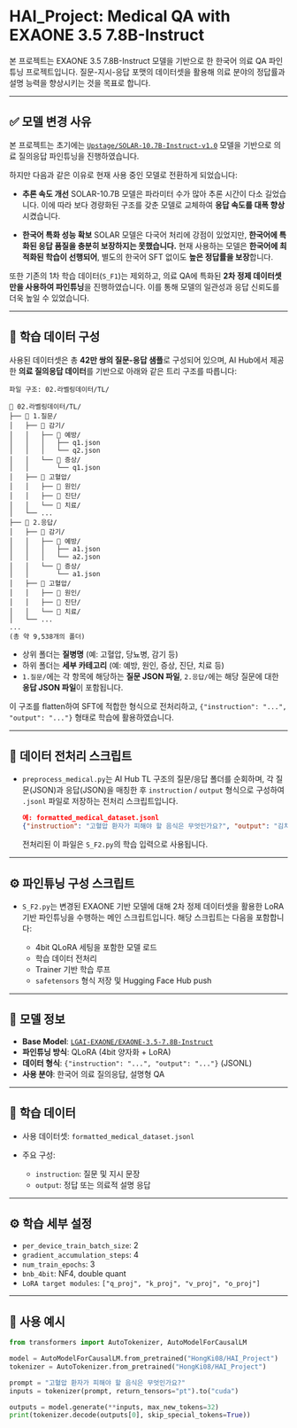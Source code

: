 # HAI\_Project: Medical QA with EXAONE 3.5 7.8B-Instruct

본 프로젝트는 EXAONE 3.5 7.8B-Instruct 모델을 기반으로 한 한국어 의료 QA 파인튜닝 프로젝트입니다.
질문-지시-응답 포맷의 데이터셋을 활용해 의료 분야의 정답률과 설명 능력을 향상시키는 것을 목표로 합니다.

---

## ✅ 모델 변경 사유

본 프로젝트는 초기에는 [`Upstage/SOLAR-10.7B-Instruct-v1.0`](https://huggingface.co/upstage/SOLAR-10.7B-Instruct-v1.0) 모델을 기반으로 의료 질의응답 파인튜닝을 진행하였습니다.

하지만 다음과 같은 이유로 현재 사용 중인 모델로 전환하게 되었습니다:

* **추론 속도 개선**
  SOLAR-10.7B 모델은 파라미터 수가 많아 추론 시간이 다소 길었습니다.
  이에 따라 보다 경량화된 구조를 갖춘 모델로 교체하여 **응답 속도를 대폭 향상**시켰습니다.

* **한국어 특화 성능 확보**
  SOLAR 모델은 다국어 처리에 강점이 있었지만,
  **한국어에 특화된 응답 품질을 충분히 보장하지는 못했습니다.**
  현재 사용하는 모델은 **한국어에 최적화된 학습이 선행되어**,
  별도의 한국어 SFT 없이도 **높은 정답률을 보장**합니다.

또한 기존의 1차 학습 데이터(`S_F1`)는 제외하고,
의료 QA에 특화된 **2차 정제 데이터셋만을 사용하여 파인튜닝**을 진행하였습니다.
이를 통해 모델의 일관성과 응답 신뢰도를 더욱 높일 수 있었습니다.

---

## 🧾 학습 데이터 구성

사용된 데이터셋은 총 **42만 쌍의 질문-응답 샘플**로 구성되어 있으며,
AI Hub에서 제공한 **의료 질의응답 데이터**를 기반으로 아래와 같은 트리 구조를 따릅니다:

```
파일 구조: 02.라벨링데이터/TL/

📁 02.라벨링데이터/TL/
├── 📁 1.질문/
│   ├── 📁 감기/
│   │   ├── 📁 예방/
│   │   │   ├── q1.json
│   │   │   └── q2.json
│   │   └── 📁 증상/
│   │       └── q1.json
│   ├── 📁 고혈압/
│   │   ├── 📁 원인/
│   │   ├── 📁 진단/
│   │   └── 📁 치료/
│   └── ...
├── 📁 2.응답/
│   ├── 📁 감기/
│   │   ├── 📁 예방/
│   │   │   ├── a1.json
│   │   │   └── a2.json
│   │   └── 📁 증상/
│   │       └── a1.json
│   ├── 📁 고혈압/
│   │   ├── 📁 원인/
│   │   ├── 📁 진단/
│   │   └── 📁 치료/
│   └── ...
...
(총 약 9,538개의 폴더)
```

* 상위 폴더는 **질병명** (예: 고혈압, 당뇨병, 감기 등)
* 하위 폴더는 **세부 카테고리** (예: 예방, 원인, 증상, 진단, 치료 등)
* `1.질문/`에는 각 항목에 해당하는 **질문 JSON 파일**, `2.응답/`에는 해당 질문에 대한 **응답 JSON 파일**이 포함됩니다.

이 구조를 flatten하여 SFT에 적합한 형식으로 전처리하고,
`{"instruction": "...", "output": "..."}` 형태로 학습에 활용하였습니다.

---

## 🧪 데이터 전처리 스크립트

* `preprocess_medical.py`는 AI Hub TL 구조의 질문/응답 폴더를 순회하며,
  각 질문(JSON)과 응답(JSON)을 매칭한 후 `instruction` / `output` 형식으로 구성하여 `.jsonl` 파일로 저장하는 전처리 스크립트입니다.

  ```json
  예: formatted_medical_dataset.jsonl
  {"instruction": "고혈압 환자가 피해야 할 음식은 무엇인가요?", "output": "김치, 짠 음식 등 나트륨이 많은 음식."}
  ```

  전처리된 이 파일은 `S_F2.py`의 학습 입력으로 사용됩니다.

---

## ⚙️ 파인튜닝 구성 스크립트

* `S_F2.py`는 변경된 EXAONE 기반 모델에 대해 2차 정제 데이터셋을 활용한 LoRA 기반 파인튜닝을 수행하는 메인 스크립트입니다.
  해당 스크립트는 다음을 포함합니다:

  * 4bit QLoRA 세팅을 포함한 모델 로드
  * 학습 데이터 전처리
  * Trainer 기반 학습 루프
  * `safetensors` 형식 저장 및 Hugging Face Hub push

---

## 📌 모델 정보

* **Base Model**: [`LGAI-EXAONE/EXAONE-3.5-7.8B-Instruct`](https://huggingface.co/LGAI-EXAONE/EXAONE-3.5-7.8B-Instruct)
* **파인튜닝 방식**: QLoRA (4bit 양자화 + LoRA)
* **데이터 형식**: `{"instruction": "...", "output": "..."}` (JSONL)
* **사용 분야**: 한국어 의료 질의응답, 설명형 QA

---

## 📂 학습 데이터

* 사용 데이터셋: `formatted_medical_dataset.jsonl`
* 주요 구성:

  * `instruction`: 질문 및 지시 문장
  * `output`: 정답 또는 의료적 설명 응답

---

## ⚙️ 학습 세부 설정

* `per_device_train_batch_size`: 2
* `gradient_accumulation_steps`: 4
* `num_train_epochs`: 3
* `bnb_4bit`: NF4, double quant
* `LoRA target modules`: `["q_proj", "k_proj", "v_proj", "o_proj"]`

---

## 🧠 사용 예시

```python
from transformers import AutoTokenizer, AutoModelForCausalLM

model = AutoModelForCausalLM.from_pretrained("HongKi08/HAI_Project")
tokenizer = AutoTokenizer.from_pretrained("HongKi08/HAI_Project")

prompt = "고혈압 환자가 피해야 할 음식은 무엇인가요?"
inputs = tokenizer(prompt, return_tensors="pt").to("cuda")

outputs = model.generate(**inputs, max_new_tokens=32)
print(tokenizer.decode(outputs[0], skip_special_tokens=True))
```

